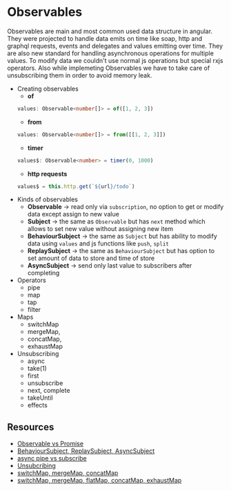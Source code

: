 # Observables
Observables are main and most common used data structure in angular. They were projected to handle data emits on time like soap, http and graphql requests, events and delegates and values emitting over time. They are also new standard for handling asynchronous operations for multiple values. To modify data we couldn't use normal js operations but special rxjs operators. Also while implemeting Observables we have to take care of unsubscribing them in order to avoid memory leak.
* Creating observables
  - **of**
  ```ts
  values: Observable<number[]> = of([1, 2, 3])
  ```
  - **from**
  ```ts
  values: Observable<number[]> = from([[1, 2, 3]])
  ```
  - **timer**
  ```ts
  values$: Observable<number> = timer(0, 1000)
  ```
  - **http requests**
  ```ts
  values$ = this.http.get(`${url}/todo`)
  ```
* Kinds of observables
  - **Observable** -> read only via `subscription`, no option to get or modify data except assign to new value
  - **Subject** -> the same as `Observable` but has `next` method which allows to set new value without assigning new item
  - **BehaviourSubject** -> the same as `Subject` but has ability to modify data using `values` and js functions like `push`, `split`
  - **ReplaySubject** -> the same as `BehaviourSubject` but has option to set amount of data to store and time of store
  - **AsyncSubject** -> send only last value to subscribers after completing
* Operators
  - pipe
  - map
  - tap
  - filter
* Maps
  - switchMap
  - mergeMap,
  - concatMap,
  - exhaustMap
* Unsubscribing
  - async
  - take(1)
  - first
  - unsubscribe
  - next, complete
  - takeUntil
  - effects

## Resources
* [Observable vs Promise](https://www.syncfusion.com/blogs/post/angular-promises-versus-observables.aspx)
* [BehaviourSubject, ReplaySubject, AsyncSubject](https://luukgruijs.medium.com/understanding-rxjs-behaviorsubject-replaysubject-and-asyncsubject-8cc061f1cfc0)
* [async pipe vs subscribe](https://medium.com/angular-in-depth/angular-question-rxjs-subscribe-vs-async-pipe-in-component-templates-c956c8c0c794)
* [Unsubcribing](https://medium.com/angular-in-depth/the-best-way-to-unsubscribe-rxjs-observable-in-the-angular-applications-d8f9aa42f6a0)
* [switchMap, mergeMap, concatMap](https://luukgruijs.medium.com/understanding-rxjs-map-mergemap-switchmap-and-concatmap-833fc1fb09ff)
* [switchMap, mergeMap, flatMap, concatMap, exhaustMap](https://stackoverflow.com/questions/49698640/flatmap-mergemap-switchmap-and-concatmap-in-rxjs)
